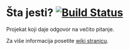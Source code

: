 # Šta jesti? [![Build Status](https://travis-ci.org/umpirsky/stajesti.rs.svg?branch=master)](https://travis-ci.org/umpirsky/stajesti.rs)

Projekat koji daje odgovor na večito pitanje.

Za više informacija posetite [wiki stranicu](https://github.com/umpirsky/stajesti.rs/wiki/%C5%A0ta-jesti%3F).
